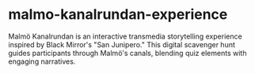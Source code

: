 # malmo-kanalrundan-experience

Malmö Kanalrundan is an interactive transmedia storytelling experience inspired by Black Mirror's "San Junipero." This digital scavenger hunt guides participants through Malmö's canals, blending quiz elements with engaging narratives.